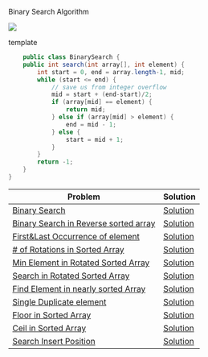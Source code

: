 Binary Search Algorithm

<img src="https://res.cloudinary.com/practicaldev/image/fetch/s--Uj818KRw--/c_imagga_scale,f_auto,fl_progressive,h_420,q_auto,w_1000/https://dev-to-uploads.s3.amazonaws.com/i/5hsod7t93v85b23rk671.png"></img>

template
```java
    public class BinarySearch {
    public int search(int array[], int element) {
        int start = 0, end = array.length-1, mid;
        while (start <= end) {
            // save us from integer overflow
            mid = start + (end-start)/2;
            if (array[mid] == element) {
                return mid;
            } else if (array[mid] > element) {
                end = mid - 1;
            } else {
                start = mid + 1;
            }
        }
        return -1;
    }
}
```
|Problem|Solution|
--------|--------
|[Binary Search](https://leetcode.com/problems/binary-search/)| [Solution](https://github.com/ravindra-gadiparthi/algorithm/blob/main/src/org/algo/binarysearch/basic/BinarySearch.java)
|[Binary Search in Reverse sorted array](https://www.geeksforgeeks.org/search-an-element-in-a-reverse-sorted-array/)| [Solution](https://github.com/ravindra-gadiparthi/algorithm/blob/main/src/org/algo/binarysearch/patterns/BinarySearchOnReverseSortedArray.java)
|[First&Last Occurrence of element](https://leetcode.com/problems/find-first-and-last-position-of-element-in-sorted-array/)|[Solution](https://github.com/ravindra-gadiparthi/algorithm/blob/main/src/org/algo/binarysearch/patterns/FirstAndLastOccurrence.java)|
|[# of Rotations in Sorted Array](https://www.geeksforgeeks.org/find-rotation-count-rotated-sorted-array/)|[Solution](https://github.com/ravindra-gadiparthi/algorithm/blob/main/src/org/algo/binarysearch/patterns/RotationInSortedArray.java)|
|[Min Element in Rotated Sorted Array](https://leetcode.com/problems/find-minimum-in-rotated-sorted-array/)|[Solution](https://github.com/ravindra-gadiparthi/algorithm/blob/main/src/org/algo/binarysearch/patterns/RotationInSortedArray.java)|
|[Search in Rotated Sorted Array](https://leetcode.com/problems/search-in-rotated-sorted-array/)|[Solution](https://github.com/ravindra-gadiparthi/algorithm/blob/main/src/org/algo/binarysearch/patterns/FindElementInRotatedSortedArray.java)|
|[Find Element in nearly sorted Array](https://www.geeksforgeeks.org/search-almost-sorted-array/)|[Solution](https://github.com/ravindra-gadiparthi/algorithm/blob/main/src/org/algo/binarysearch/patterns/FindElementInNearlySortedArray.java)|
|[Single Duplicate element](https://leetcode.com/problems/search-in-rotated-sorted-array/)|[Solution](https://github.com/ravindra-gadiparthi/algorithm/blob/main/src/org/algo/binarysearch/patterns/SingleNonDuplicateValue.java)|
|[Floor in Sorted Array](https://www.geeksforgeeks.org/floor-in-a-sorted-array/)|[Solution](https://github.com/ravindra-gadiparthi/algorithm/blob/main/src/org/algo/binarysearch/patterns/FloorInSortedArray.java)|
|[Ceil in Sorted Array](https://www.geeksforgeeks.org/ceiling-in-a-sorted-array/)|[Solution](https://github.com/ravindra-gadiparthi/algorithm/blob/main/src/org/algo/binarysearch/patterns/CeilInSortedArray.java)|
|[Search Insert Position](https://leetcode.com/problems/search-insert-position/)|[Solution](https://github.com/ravindra-gadiparthi/algorithm/blob/main/src/org/algo/binarysearch/patterns/SearchInsertPosition.java)|

